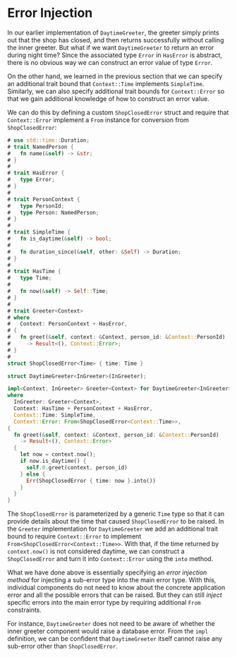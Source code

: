 # Error Injection

In our earlier implementation of `DaytimeGreeter`, the greeter simply prints
out that the shop has closed, and then returns successfully without calling
the inner greeter. But what if we want `DaytimeGreeter` to return an error
during night time? Since the associated type `Error` in `HasError`
is abstract, there is no obvious way we can construct an error value of
type `Error`.

On the other hand, we learned in the previous section that we can specify an
additional trait bound that `Context::Time` implements `SimpleTime`.
Similarly, we can also specify additional trait bounds for `Context::Error`
so that we gain additional knowledge of how to construct an error value.

We can do this by defining a custom `ShopClosedError` struct and require that
`Context::Error` implement a `From` instance for conversion from `ShopClosedError`:

```rust
# use std::time::Duration;
# trait NamedPerson {
#   fn name(&self) -> &str;
# }
#
# trait HasError {
#   type Error;
# }
#
# trait PersonContext {
#   type PersonId;
#   type Person: NamedPerson;
# }
#
# trait SimpleTime {
#   fn is_daytime(&self) -> bool;
#
#   fn duration_since(&self, other: &Self) -> Duration;
# }
#
# trait HasTime {
#   type Time;
#
#   fn now(&self) -> Self::Time;
# }
#
# trait Greeter<Context>
# where
#   Context: PersonContext + HasError,
# {
#   fn greet(&self, context: &Context, person_id: &Context::PersonId)
#     -> Result<(), Context::Error>;
# }
#
struct ShopClosedError<Time> { time: Time }

struct DaytimeGreeter<InGreeter>(InGreeter);

impl<Context, InGreeter> Greeter<Context> for DaytimeGreeter<InGreeter>
where
  InGreeter: Greeter<Context>,
  Context: HasTime + PersonContext + HasError,
  Context::Time: SimpleTime,
  Context::Error: From<ShopClosedError<Context::Time>>,
{
  fn greet(&self, context: &Context, person_id: &Context::PersonId)
    -> Result<(), Context::Error>
  {
    let now = context.now();
    if now.is_daytime() {
      self.0.greet(context, person_id)
    } else {
      Err(ShopClosedError { time: now }.into())
    }
  }
}
```

The `ShopClosedError` is parameterized by a generic `Time` type so that
it can provide details about the time that caused `ShopClosedError` to be
raised. In the `Greeter` implementation for `DaytimeGreeter` we add an
additional trait bound to require `Context::Error` to implement
`From<ShopClosedError<Context::Time>>`. With that, if the time returned
by `context.now()` is not considered daytime, we can construct a
`ShopClosedError` and turn it into `Context::Error` using the `into` method.

What we have done above is essentially specifying an _error injection method_
for injecting a sub-error type into the main error type. With this, individual
components do not need to know about the concrete application error and all
the possible errors that can be raised. But they can still _inject_ specific
errors into the main error type by requiring additional `From` constraints.

For instance, `DaytimeGreeter` does not need to be aware of whether the inner
greeter component would raise a database error. From the `impl` definition,
we can be confident that `DaytimeGreeter` itself cannot raise any sub-error
other than `ShopClosedError`.
